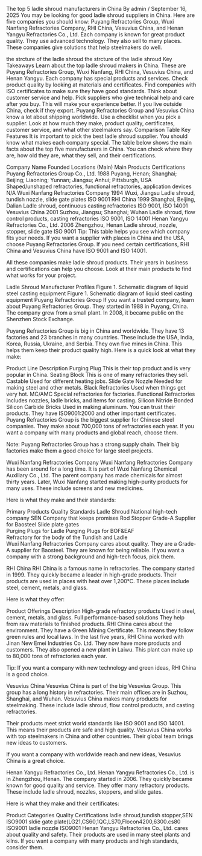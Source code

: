 The top 5 ladle shroud manufacturers in China
By admin / September 16, 2025
You may be looking for good ladle shroud suppliers in China. Here are five companies you should know: Puyang Refractories Group, Wuxi Nanfang Refractories Company, RHI China, Vesuvius China, and Henan Yangyu Refractories Co., Ltd. Each company is known for great product quality. They use advanced technology. They also sell to many places. These companies give solutions that help steelmakers do well.

the strcture of the ladle shroud
the strcture of the ladle shroud
Key Takeaways
Learn about the top ladle shroud makers in China. These are Puyang Refractories Group, Wuxi Nanfang, RHI China, Vesuvius China, and Henan Yangyu. Each company has special products and services.
Check product quality by looking at materials and certificates. Find companies with ISO certificates to make sure they have good standards.
Think about customer service and help. Pick suppliers who give technical help and care after you buy. This will make your experience better.
If you live outside China, check if they export. Puyang Refractories Group and Vesuvius China know a lot about shipping worldwide.
Use a checklist when you pick a supplier. Look at how much they make, product quality, certificates, customer service, and what other steelmakers say.
Comparison Table
Key Features
It is important to pick the best ladle shroud supplier. You should know what makes each company special. The table below shows the main facts about the top five manufacturers in China. You can check where they are, how old they are, what they sell, and their certifications.

Company Name	Founded	Locations (Main)	Main Products	Certifications
Puyang Refractories Group Co., Ltd.	1988	Puyang, Henan; Shanghai; Beijing; Liaoning; Yunnan; Jiangsu; Anhui; Pittsburgh, USA	Shaped/unshaped refractories, functional refractories, application devices	N/A
Wuxi Nanfang Refractories Company	1994	Wuxi, Jiangsu	Ladle shroud, tundish nozzle, slide gate plates	ISO 9001
RHI China	1999	Shanghai, Beijing, Dalian	Ladle shroud, continuous casting refractories	ISO 9001, ISO 14001
Vesuvius China	2001	Suzhou, Jiangsu; Shanghai; Wuhan	Ladle shroud, flow control products, casting refractories	ISO 9001, ISO 14001
Henan Yangyu Refractories Co., Ltd.	2006	Zhengzhou, Henan	Ladle shroud, nozzle, stopper, slide gate	ISO 9001
Tip: This table helps you see which company fits your needs. If you want a supplier with places in China and the USA, choose Puyang Refractories Group. If you need certain certifications, RHI China and Vesuvius China have ISO 9001 and ISO 14001.

All these companies make ladle shroud products. Their years in business and certifications can help you choose. Look at their main products to find what works for your project.

Ladle Shroud Manufacturer Profiles
Figure 1. Schematic diagram of liquid steel casting equipment
Figure 1. Schematic diagram of liquid steel casting equipment
Puyang Refractories Group
If you want a trusted company, learn about Puyang Refractories Group. They started in 1988 in Puyang, China. The company grew from a small plant. In 2008, it became public on the Shenzhen Stock Exchange.

Puyang Refractories Group is big in China and worldwide.
They have 13 factories and 23 branches in many countries. These include the USA, India, Korea, Russia, Ukraine, and Serbia.
They own five mines in China. This helps them keep their product quality high.
Here is a quick look at what they make:

Product Line	Description
Purging Plug	This is their top product and is very popular in China.
Seating Block	This is one of many refractories they sell.
Castable	Used for different heating jobs.
Slide Gate Nozzle	Needed for making steel and other metals.
Black Refractories	Used when things get very hot.
MC/AMC	Special refractories for factories.
Functional Refractories	Includes nozzles, ladle bricks, and items for casting.
Silicon Nitride Bonded Silicon Carbide Bricks	Used in making aluminum.
You can trust their products. They have ISO9001:2000 and other important certificates. Puyang Refractories Group is the biggest supplier for Chinese steel companies. They make about 700,000 tons of refractories each year. If you want a company with many products and global reach, choose them.

Note: Puyang Refractories Group has a strong supply chain. Their big factories make them a good choice for large steel projects.

Wuxi Nanfang Refractories Company
Wuxi Nanfang Refractories Company has been around for a long time. It is part of Wuxi Nanfang Chemical Auxiliary Co., Ltd. The parent company has made chemicals for almost thirty years. Later, Wuxi Nanfang started making high-purity products for many uses. These include screens and new medicines.

Here is what they make and their standards:

Primary Products	Quality Standards
Ladle Shroud	National high-tech company
SEN	Company that keeps promises
Rod Stopper	Grade-A Supplier for Baosteel
Slide plate gates	
Purging Plugs for Ladle	
Purging Plugs for BOF&EAF	
Refractory for the body of the Tundish and Ladle	
Wuxi Nanfang Refractories Company cares about quality. They are a Grade-A supplier for Baosteel. They are known for being reliable. If you want a company with a strong background and high-tech focus, pick them.

RHI China
RHI China is a famous name in refractories. The company started in 1999. They quickly became a leader in high-grade products. Their products are used in places with heat over 1,200°C. These places include steel, cement, metals, and glass.

Here is what they offer:

Product Offerings	Description
High-grade refractory products	Used in steel, cement, metals, and glass.
Full performance-based solutions	They help from raw materials to finished products.
RHI China cares about the environment. They have a Green Mining Certificate. This means they follow green rules and local laws. In the last five years, RHI China worked with Jinan New Emei Industries Co. Ltd. They now have more products and customers. They also opened a new plant in Laiwu. This plant can make up to 80,000 tons of refractories each year.

Tip: If you want a company with new technology and green ideas, RHI China is a good choice.

Vesuvius China
Vesuvius China is part of the big Vesuvius Group. This group has a long history in refractories. Their main offices are in Suzhou, Shanghai, and Wuhan. Vesuvius China makes many products for steelmaking. These include ladle shroud, flow control products, and casting refractories.

Their products meet strict world standards like ISO 9001 and ISO 14001. This means their products are safe and high quality. Vesuvius China works with top steelmakers in China and other countries. Their global team brings new ideas to customers.

If you want a company with worldwide reach and new ideas, Vesuvius China is a great choice.

Henan Yangyu Refractories Co., Ltd.
Henan Yangyu Refractories Co., Ltd. is in Zhengzhou, Henan. The company started in 2006. They quickly became known for good quality and service. They offer many refractory products. These include ladle shroud, nozzles, stoppers, and slide gates.

Here is what they make and their certificates:

Product Categories	Quality Certifications
ladle shroud,tundish stopper,SEN	ISO9001
sldie gate plate(LG21,CS60,1QC,LS70,Flocon4200,6300.cs80	ISO9001
ladle nozzle	ISO9001
Henan Yangyu Refractories Co., Ltd. cares about quality and safety. Their products are used in many steel plants and kilns. If you want a company with many products and high standards, consider them.
